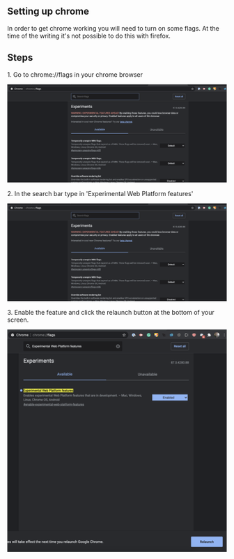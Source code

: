 ## Setting up chrome

In order to get chrome working you will need to turn on some flags. At the time of the writing it's not possible to do this with firefox.

## Steps

1\. Go to chrome://flags in your chrome browser

![chrome flags](assets/setting-up-chrome/chrome-flags.png)

2\. In the search bar type in 'Experimental Web Platform features'

![search ](assets/setting-up-chrome/search.png)

3\. Enable the feature and click the relaunch button at the bottom of your screen.

![relaunch chrome ](assets/setting-up-chrome/relaunch.png)
